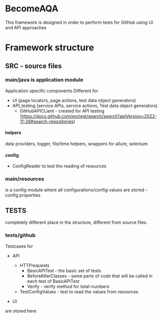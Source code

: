 # BecomeAQA
This  framework is designed in order to perform tests for GitHub using UI and API approaches


# Framework structure
## SRC - source files


### main/java is application module
Application specific components
Different for 
- UI (page locators, page actions, test data object generators)
- API_testing (service APIs, service actions, Test data object generators)
  - GitHubAPICLient - created for API testing (https://docs.github.com/en/rest/search/search?apiVersion=2022-11-28#search-repositories)

#### helpers
data providers, logger, file/time helpers, wrappers for allure, selenium

#### config
- ConfigReader to test the reading of resources

### main/resources 
is a config module where all configurations/config values are stored
-config.properties


## TESTS
completely different place in the structure, different from source files.
### tests/github
Testcases for 
- API
    - HTTPrequests
      - BasicAPITest - the basic set of tests
      - BeforeAfterClasses - same parts of code that will be called in each test of BasicAPITest
      - Verify - verify method for total-numbers
    - TestConfigValues - test to read the values from resources

- UI

are stored here

